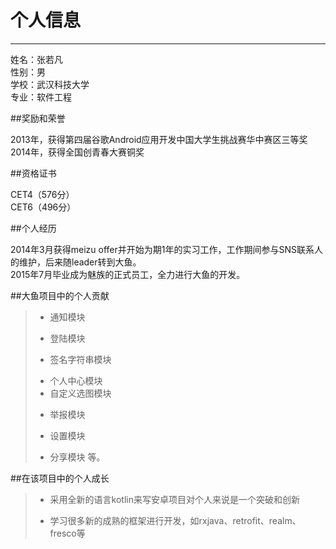 ﻿# 个人信息



---
姓名：张若凡    
性别：男    
学校：武汉科技大学     
专业：软件工程  

##奖励和荣誉  

2013年，获得第四届谷歌Android应用开发中国大学生挑战赛华中赛区三等奖  
2014年，获得全国创青春大赛铜奖

##资格证书  

CET4（576分）  
CET6（496分）  

##个人经历  

2014年3月获得meizu offer并开始为期1年的实习工作，工作期间参与SNS联系人的维护，后来随leader转到大鱼。  
2015年7月毕业成为魅族的正式员工，全力进行大鱼的开发。

##大鱼项目中的个人贡献
> + 通知模块
> - 登陆模块
> * 签名字符串模块
> + 个人中心模块
> + 自定义选图模块
> - 举报模块
> * 设置模块
> + 分享模块
等。

##在该项目中的个人成长
> + 采用全新的语言kotlin来写安卓项目对个人来说是一个突破和创新
> * 学习很多新的成熟的框架进行开发，如rxjava、retrofit、realm、fresco等




